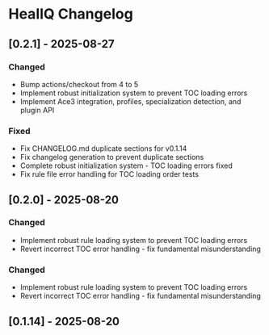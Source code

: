 # HealIQ Changelog

## [0.2.1] - 2025-08-27

### Changed
- Bump actions/checkout from 4 to 5
- Implement robust initialization system to prevent TOC loading errors
- Implement Ace3 integration, profiles, specialization detection, and plugin API

### Fixed
- Fix CHANGELOG.md duplicate sections for v0.1.14
- Fix changelog generation to prevent duplicate sections
- Complete robust initialization system - TOC loading errors fixed
- Fix rule file error handling for TOC loading order tests

## [0.2.0] - 2025-08-20

### Changed
- Implement robust rule loading system to prevent TOC loading errors
- Revert incorrect TOC error handling - fix fundamental misunderstanding

### Changed
- Implement robust rule loading system to prevent TOC loading errors
- Revert incorrect TOC error handling - fix fundamental misunderstanding

## [0.1.14] - 2025-08-20

